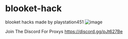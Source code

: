# blooket-hack
blooket hacks made by playstation451
![image](https://user-images.githubusercontent.com/98996547/223555454-1dd3f338-c0b8-477f-a8cd-724c50b092ac.png)




Join The Discord For Proxys
https://discord.gg/pJt627Be

